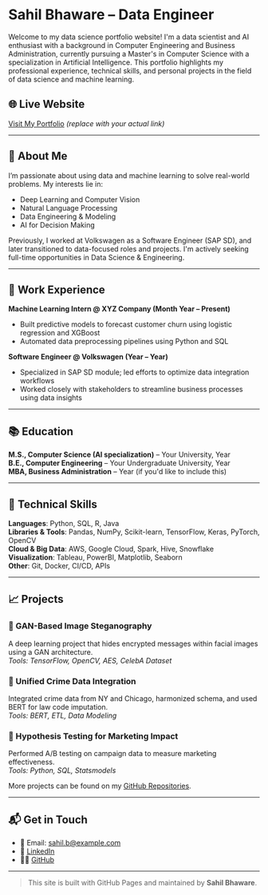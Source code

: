 # Sahil Bhaware – Data Engineer 

Welcome to my data science portfolio website! I'm a data scientist and AI enthusiast with a background in Computer Engineering and Business Administration, currently pursuing a Master's in Computer Science with a specialization in Artificial Intelligence. This portfolio highlights my professional experience, technical skills, and personal projects in the field of data science and machine learning.

## 🌐 Live Website
[Visit My Portfolio](https://yourusername.github.io/your-repo-name/) *(replace with your actual link)*

---

## 📌 About Me

I’m passionate about using data and machine learning to solve real-world problems. My interests lie in:
- Deep Learning and Computer Vision
- Natural Language Processing
- Data Engineering & Modeling
- AI for Decision Making

Previously, I worked at Volkswagen as a Software Engineer (SAP SD), and later transitioned to data-focused roles and projects. I'm actively seeking full-time opportunities in Data Science & Engineering.

---

## 💼 Work Experience

**Machine Learning Intern @ XYZ Company (Month Year – Present)**  
- Built predictive models to forecast customer churn using logistic regression and XGBoost  
- Automated data preprocessing pipelines using Python and SQL  

**Software Engineer @ Volkswagen (Year – Year)**  
- Specialized in SAP SD module; led efforts to optimize data integration workflows  
- Worked closely with stakeholders to streamline business processes using data insights  

---

## 📚 Education

**M.S., Computer Science (AI specialization)** – Your University, Year  
**B.E., Computer Engineering** – Your Undergraduate University, Year  
**MBA, Business Administration** – Year (if you'd like to include this)

---

## 🧠 Technical Skills

**Languages**: Python, SQL, R, Java  
**Libraries & Tools**: Pandas, NumPy, Scikit-learn, TensorFlow, Keras, PyTorch, OpenCV  
**Cloud & Big Data**: AWS, Google Cloud, Spark, Hive, Snowflake  
**Visualization**: Tableau, PowerBI, Matplotlib, Seaborn  
**Other**: Git, Docker, CI/CD, APIs

---

## 📈 Projects

### 🔐 GAN-Based Image Steganography
A deep learning project that hides encrypted messages within facial images using a GAN architecture.  
*Tools: TensorFlow, OpenCV, AES, CelebA Dataset*

### 🧹 Unified Crime Data Integration
Integrated crime data from NY and Chicago, harmonized schema, and used BERT for law code imputation.  
*Tools: BERT, ETL, Data Modeling*

### 🧪 Hypothesis Testing for Marketing Impact
Performed A/B testing on campaign data to measure marketing effectiveness.  
*Tools: Python, SQL, Statsmodels*

More projects can be found on my [GitHub Repositories](https://github.com/yourusername).

---

## 📬 Get in Touch

- 📧 Email: sahil.b@example.com  
- 💼 [LinkedIn](https://linkedin.com/in/sahilbhaware)  
- 🧑‍💻 [GitHub](https://github.com/yourusername)

---

> This site is built with GitHub Pages and maintained by **Sahil Bhaware**.
